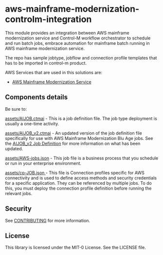 # aws-mainframe-modernization-controlm-integration

This module provides an integration between AWS mainframe modernization service and Control-M workflow orchestrator to schedule and run batch jobs, embrace automation for mainframe batch running in AWS mainframe modernization service.

The repo has sample jobtype, jobflow and connection profile templates that has to be imported in control-m  product.

AWS Services that are used in this solutions are:

- [AWS Mainframe Modernization Service](https://aws.amazon.com/mainframe-modernization/)

## Components details
Be sure to:

[assets/AIJOB.ctmai](assets/AIJOB.ctmai) - This is a job definition file. The job type deployment is usually a one-time activity.

[assets/AIJOB_v2.ctmai](assets/AIJOB_v2.ctmai) - An updated version of the job definition file specifically for use with AWS Mainframe Modernization Blu Age jobs. See the [AIJOB_v2 Job Definition](assets/AIJOB_v2.md) for more information on what has been updated.

[assets/AWS-jobs.json](assets/AWS-jobs.json) - This job file is a business process that you schedule or run in your enterprise environment.

[assets/cp-JOB.json ](assets/cp-JOB.json) - This file is Connection profiles specific for AWS connectivity and is used to define access methods and security credentials for a specific application. They can be referenced by multiple jobs. To do this, you must deploy the connection profile definition before running the relevant jobs.

## Security

See [CONTRIBUTING](CONTRIBUTING.md#security-issue-notifications) for more information.

## License

This library is licensed under the MIT-0 License. See the LICENSE file.
